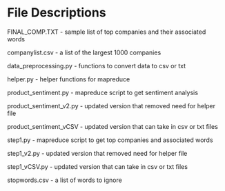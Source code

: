 # File Descriptions

FINAL_COMP.TXT - sample list of top companies and their associated words

companylist.csv - a list of the largest 1000 companies

data_preprocessing.py - functions to convert data to csv or txt

helper.py - helper functions for mapreduce

product_sentiment.py - mapreduce script to get sentiment analysis

product_sentiment_v2.py - updated version that removed need for helper file

product_sentiment_vCSV - updated version that can take in csv or txt files

step1.py - mapreduce script to get top companies and associated words

step1_v2.py - updated version that removed need for helper file

step1_vCSV.py - updated version that can take in csv or txt files

stopwords.csv - a list of words to ignore
